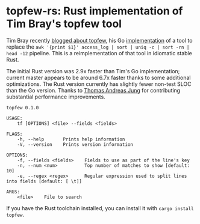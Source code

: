 # topfew-rs: Rust implementation of Tim Bray's topfew tool

Tim Bray recently [blogged about topfew](https://www.tbray.org/ongoing/When/202x/2020/05/18/TopFew),
his Go [implementation](https://github.com/timbray/topfew/) of a tool to replace the
`awk '{print $1}' access_log | sort | uniq -c | sort -rn | head -12` pipeline.
This is a reimplementation of that tool in idiomatic stable Rust.

The initial Rust version was 2.9x faster than Tim's Go implementation;
current master appears to be around 6.7x faster thanks to some additional optimizations.
The Rust version currently has slightly fewer non-test SLOC than the Go version.
Thanks to [Thomas Andreas Jung](https://github.com/blob79) for contributing substantial
performance improvements.

```
topfew 0.1.0

USAGE:
    tf [OPTIONS] <file> --fields <fields>

FLAGS:
    -h, --help       Prints help information
    -V, --version    Prints version information

OPTIONS:
    -f, --fields <fields>    Fields to use as part of the line's key
    -n, --num <num>          Top number of matches to show [default: 10]
    -e, --regex <regex>      Regular expression used to split lines into fields [default: [ \t]]

ARGS:
    <file>    File to search
```

If you have the Rust toolchain installed, you can install it with `cargo install topfew`.
